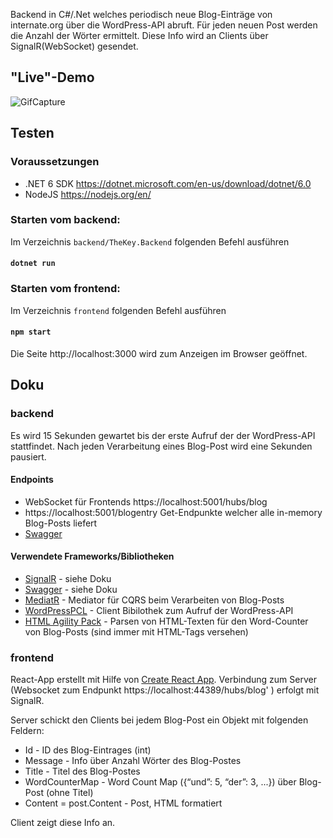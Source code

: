 Backend in C#/.Net welches periodisch neue Blog-Einträge von internate.org über die WordPress-API abruft.
Für jeden neuen Post werden die Anzahl der Wörter ermittelt. Diese Info wird an Clients über SignalR(WebSocket) gesendet.

## "Live"-Demo
![GifCapture](https://user-images.githubusercontent.com/100235211/181298307-f1ba7bf9-ecf9-40ce-a800-9b9e9c41d050.gif)

## Testen 
### Voraussetzungen
* .NET 6 SDK https://dotnet.microsoft.com/en-us/download/dotnet/6.0
* NodeJS https://nodejs.org/en/

### Starten vom backend:
Im Verzeichnis `backend/TheKey.Backend` folgenden Befehl ausführen
#### `dotnet run`

### Starten vom frontend:
Im Verzeichnis `frontend` folgenden Befehl ausführen
#### `npm start`
Die Seite http://localhost:3000 wird zum Anzeigen im Browser geöffnet.

## Doku  

### backend
Es wird 15 Sekunden gewartet bis der erste Aufruf der der WordPress-API stattfindet.
Nach jeden Verarbeitung eines Blog-Post wird eine Sekunden pausiert. 

#### Endpoints
* WebSocket für Frontends https://localhost:5001/hubs/blog
* https://localhost:5001/blogentry Get-Endpunkte welcher alle in-memory Blog-Posts liefert
* [Swagger](https://localhost:5001/swagger/v1/swagger.json)

#### Verwendete Frameworks/Bibliotheken
* [SignalR](https://docs.microsoft.com/de-de/aspnet/core/signalr/introduction?view=aspnetcore-6.0) - siehe Doku
* [Swagger](https://docs.microsoft.com/en-us/aspnet/core/tutorials/getting-started-with-swashbuckle?view=aspnetcore-6.0&tabs=visual-studio) - siehe Doku
* [MediatR](https://github.com/jbogard/MediatR) - Mediator für CQRS beim Verarbeiten von Blog-Posts
* [WordPressPCL](https://github.com/wp-net/WordPressPCL) - Client Bibilothek zum Aufruf der WordPress-API
* [HTML Agility Pack](https://html-agility-pack.net/) - Parsen von HTML-Texten für den Word-Counter von Blog-Posts (sind immer mit HTML-Tags versehen)

### frontend
React-App erstellt mit Hilfe von [Create React App](https://github.com/facebook/create-react-app).
Verbindung zum Server (Websocket zum Endpunkt https://localhost:44389/hubs/blog' ) erfolgt mit SignalR.

Server schickt den Clients bei jedem Blog-Post ein Objekt mit folgenden Feldern:
* Id - ID des Blog-Eintrages (int)
* Message - Info über Anzahl Wörter des Blog-Postes
* Title - Titel des Blog-Postes
* WordCounterMap - Word Count Map ({“und”: 5, “der”: 3, ...}) über Blog-Post (ohne Titel)
* Content = post.Content - Post, HTML formatiert

Client zeigt diese Info an.


